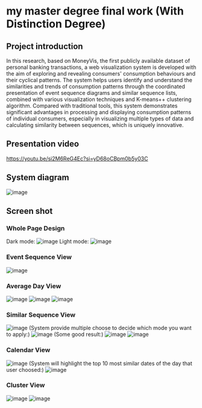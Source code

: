 # my master degree final work (With Distinction Degree)

## Project introduction
In this research, based on MoneyVis, the first publicly available dataset of personal banking transactions, a web visualization system is developed with the aim of exploring and revealing consumers' consumption behaviours and their cyclical patterns. The system helps users identify and understand the similarities and trends of consumption patterns through the coordinated presentation of event sequence diagrams and similar sequence lists, combined with various visualization techniques and K-means++ clustering algorithm. Compared with traditional tools, this system demonstrates significant advantages in processing and displaying consumption patterns of individual consumers, especially in visualizing multiple types of data and calculating similarity between sequences, which is uniquely innovative. 

## Presentation video
https://youtu.be/si2M6ReG4Ec?si=yD68oCBpm0b5y03C

## System diagram
![image](https://github.com/user-attachments/assets/7c95fbd7-cb6f-4ec2-803e-cb191f3495d5)

## Screen shot
### Whole Page Design
Dark mode:
![image](https://github.com/user-attachments/assets/9bac3876-9593-4ac1-af69-fa70068f1891)
Light mode:
![image](https://github.com/user-attachments/assets/929dd3f4-a402-41d8-bd8d-7c8df8f7b7f8)

### Event Sequence View
![image](https://github.com/user-attachments/assets/ce8b9a96-8fd7-4321-980d-4633ce392bb3)

### Average Day View
![image](https://github.com/user-attachments/assets/5e037e18-21b2-4903-9a2c-69dc4dc34fbe)
![image](https://github.com/user-attachments/assets/653a9c12-8311-4718-8096-185b19c16ed8)
![image](https://github.com/user-attachments/assets/8d427a7d-63fe-407d-a441-4debbbca8ff2)

### Similar Sequence View
![image](https://github.com/user-attachments/assets/0d5e3073-c207-47fc-83b2-7ec78ff01ade)
(System provide multiple choose to decide which mode you want to apply:)
![image](https://github.com/user-attachments/assets/c3d70455-a3bb-4d2e-b44b-2e893ded49d1)
(Some good result:)
![image](https://github.com/user-attachments/assets/ae49d70e-97d3-4172-849d-dbdb8ca66e40)
![image](https://github.com/user-attachments/assets/c1990e33-371c-4db6-986d-6a6be8a5b061)

### Calendar View
![image](https://github.com/user-attachments/assets/1eebccd5-5608-45bb-b1c1-b5312cc540a0)
(System will highlight the top 10 most similar dates of the day that user choosed:)
![image](https://github.com/user-attachments/assets/6afdfd02-19cd-4de4-875b-d6575b9f278e)

### Cluster View
![image](https://github.com/user-attachments/assets/0b503d7d-479a-4a64-b122-50b7335787bb)
![image](https://github.com/user-attachments/assets/8f360746-9dc5-42f3-af1f-84da79ea4dd1)




